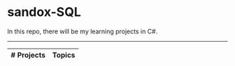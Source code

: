 # sandox-SQL

In this repo, there will be my learning projects in C#.
***  

|# Projects | Topics                                                    |
|------|:---------------------------------------------------------:|
